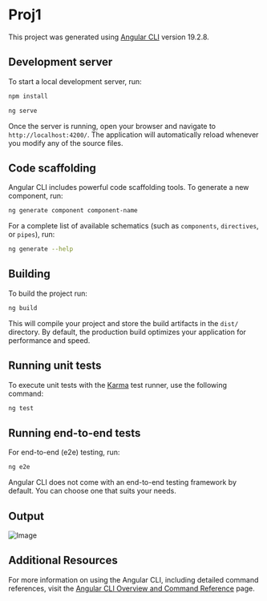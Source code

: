 # Proj1

This project was generated using [Angular CLI](https://github.com/angular/angular-cli) version 19.2.8.

## Development server

To start a local development server, run:
```bash
npm install
```

```bash
ng serve
```

Once the server is running, open your browser and navigate to `http://localhost:4200/`. The application will automatically reload whenever you modify any of the source files.

## Code scaffolding

Angular CLI includes powerful code scaffolding tools. To generate a new component, run:

```bash
ng generate component component-name
```

For a complete list of available schematics (such as `components`, `directives`, or `pipes`), run:

```bash
ng generate --help
```

## Building

To build the project run:

```bash
ng build
```

This will compile your project and store the build artifacts in the `dist/` directory. By default, the production build optimizes your application for performance and speed.

## Running unit tests

To execute unit tests with the [Karma](https://karma-runner.github.io) test runner, use the following command:

```bash
ng test
```

## Running end-to-end tests

For end-to-end (e2e) testing, run:

```bash
ng e2e
```

Angular CLI does not come with an end-to-end testing framework by default. You can choose one that suits your needs.

## Output 

![Image](https://github.com/user-attachments/assets/716117c9-73bf-4c80-8d4e-e4f2bae46c18)

## Additional Resources

For more information on using the Angular CLI, including detailed command references, visit the [Angular CLI Overview and Command Reference](https://angular.dev/tools/cli) page.
